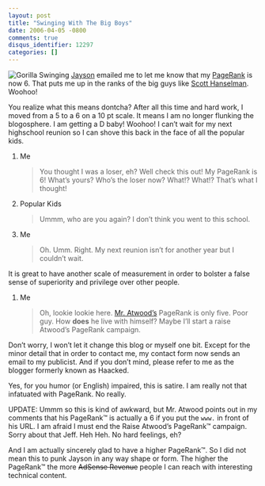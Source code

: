 ```yaml
---
layout: post
title: "Swinging With The Big Boys"
date: 2006-04-05 -0800
comments: true
disqus_identifier: 12297
categories: []
---
```

![Gorilla Swinging](http://haacked.com/images/Gorilla.jpg)
[Jayson](http://jaysonknight.com/blog/ "protected virtual void jaysonKnight")
emailed me to let me know that my
[PageRank](http://www.google.com/technology/ "Google Technology") is now
6. That puts me up in the ranks of the big guys like [Scott
Hanselman](http://www.hanselman.com/blog/ "ComputerZen"). Woohoo!

You realize what this means dontcha? After all this time and hard work,
I moved from a 5 to a 6 on a 10 pt scale. It means I am no longer
flunking the blogosphere. I am getting a D baby! Woohoo! I can’t wait
for my next highschool reunion so I can shove this back in the face of
all the popular kids.

1.  Me

    > You thought I was a loser, eh? Well check this out! My PageRank is
    > 6! What’s yours? Who’s the loser now? What!? What!? That’s what I
    > thought!

2.  Popular Kids

    > Ummm, who are you again? I don’t think you went to this school.

3.  Me

    > Oh. Umm. Right. My next reunion isn’t for another year but I
    > couldn’t wait.

It is great to have another scale of measurement in order to bolster a
false sense of superiority and privilege over other people.

1.  Me

    > Oh, lookie lookie here. [Mr.
    > Atwood’s](http://www.codinghorror.com/blog/ "Coding Horror")
    > PageRank is only five. Poor guy. How **does** he live with
    > himself? Maybe I’ll start a raise Atwood’s PageRank campaign.

Don’t worry, I won’t let it change this blog or myself one bit. Except
for the minor detail that in order to contact me, my contact form now
sends an email to my publicist. And if you don’t mind, please refer to
me as the blogger formerly known as Haacked.

Yes, for you humor (or English) impaired, this is satire. I am really
not that infatuated with PageRank. No really.

UPDATE: Ummm so this is kind of awkward, but Mr. Atwood points out in my
comments that his PageRank™ is actually a 6 if you put the `www.` in
front of his URL. I am afraid I must end the Raise Atwood’s PageRank™
campaign. Sorry about that Jeff. Heh Heh. No hard feelings, eh?

And I am actually sincerely glad to have a higher PageRank™. So I did
not mean this to punk Jayson in any way shape or form. The higher the
PageRank™ the more ~~AdSense Revenue~~ people I can reach with
interesting technical content.

